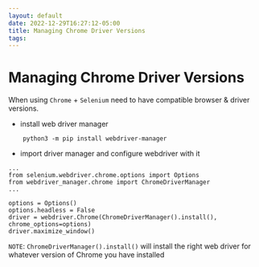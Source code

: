 ```yaml
---
layout: default
date: 2022-12-29T16:27:12-05:00
title: Managing Chrome Driver Versions
tags: 
---
```


# Managing Chrome Driver Versions

When using `Chrome` + `Selenium` need to have compatible browser & driver versions.

- install web driver manager
```
    python3 -m pip install webdriver-manager
```

- import driver manager and configure webdriver with it
```
...
from selenium.webdriver.chrome.options import Options
from webdriver_manager.chrome import ChromeDriverManager
...

options = Options()
options.headless = False
driver = webdriver.Chrome(ChromeDriverManager().install(), chrome_options=options)
driver.maximize_window()
```

`NOTE`: `ChromeDriverManager().install()` will install the right web driver for whatever version of Chrome you have installed
